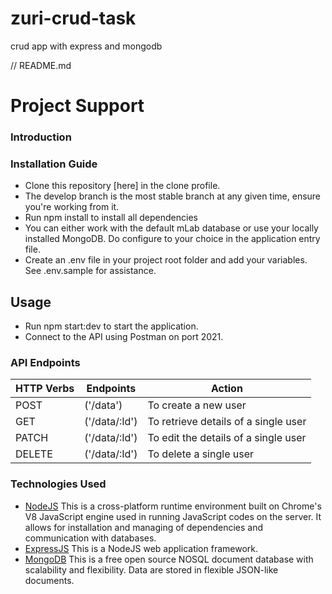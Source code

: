 # zuri-crud-task
crud app with express and mongodb

// README.md
# Project Support
### Introduction
### Installation Guide
* Clone this repository [here] in the clone profile.
* The develop branch is the most stable branch at any given time, ensure you're working from it.
* Run npm install to install all dependencies
* You can either work with the default mLab database or use your locally installed MongoDB. Do configure to your choice in the application entry file.
* Create an .env file in your project root folder and add your variables. See .env.sample for assistance.
## Usage
* Run npm start:dev to start the application.
* Connect to the API using Postman on port 2021.
### API Endpoints
| HTTP Verbs | Endpoints | Action |
| --- | --- | --- |
| POST |('/data')| To create a new user |
| GET | ('/data/:Id') | To retrieve details of a single user|
| PATCH | ('/data/:Id') | To edit the details of a single user |
| DELETE |('/data/:Id') | To delete a single user |
### Technologies Used
* [NodeJS](https://nodejs.org/) This is a cross-platform runtime environment built on Chrome's V8 JavaScript engine used in running JavaScript codes on the server. It allows for installation and managing of dependencies and communication with databases.
* [ExpressJS](https://www.expresjs.org/) This is a NodeJS web application framework.
* [MongoDB](https://www.mongodb.com/) This is a free open source NOSQL document database with scalability and flexibility. Data are stored in flexible JSON-like documents.
